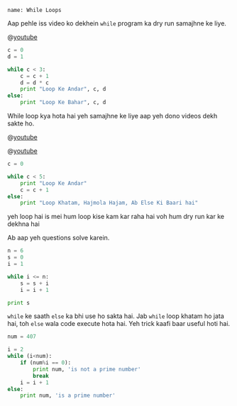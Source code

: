 ```ngMeta
name: While Loops
```

Aap pehle iss video ko dekhein `while` program ka dry run samajhne ke liye. 

@[youtube](https://www.youtube.com/watch?v=s_7YgktIJFo)

```python
c = 0
d = 1

while c < 3:
    c = c + 1
    d = d * c
    print "Loop Ke Andar", c, d
else:
    print "Loop Ke Bahar", c, d
```

While loop kya hota hai yeh samajhne ke liye aap yeh dono videos dekh sakte ho.  

@[youtube](https://www.youtube.com/watch?v=efg169eYEqo)

@[youtube](https://www.youtube.com/watch?v=oG_jCqPVJYA)

```python
c = 0

while c < 5:
    print "Loop Ke Andar"
    c = c + 1
else:
    print "Loop Khatam, Hajmola Hajam, Ab Else Ki Baari hai"
```
yeh loop hai is mei hum loop kise kam kar raha hai voh hum dry run kar ke dekhna hai

Ab aap yeh questions solve karein.
```python
n = 6
s = 0
i = 1

while i <= n:
    s = s + i
    i = i + 1

print s
```

`while` ke saath `else` ka bhi use ho sakta hai. Jab `while` loop khatam ho jata hai, toh `else` wala code execute hota hai. Yeh trick kaafi baar useful hoti hai.

```python
num = 407

i = 2
while (i<num):
    if (num%i == 0):
        print num, 'is not a prime number'
        break
    i = i + 1
else:
    print num, 'is a prime number'
```
